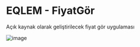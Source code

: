 # EQLEM - FiyatGör
Açık kaynak olarak geliştirilecek fiyat gör uygulaması

![image](https://user-images.githubusercontent.com/4470595/134340904-2f4fac4f-584a-43b6-9a17-e67322059387.png)
